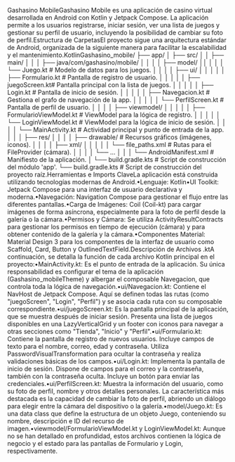 Gashasino MobileGashasino Mobile es una aplicación de casino virtual desarrollada en Android con Kotlin y Jetpack Compose. La aplicación permite a los usuarios registrarse, iniciar sesión, ver una lista de juegos y gestionar su perfil de usuario, incluyendo la posibilidad de cambiar su foto de perfil.Estructura de CarpetasEl proyecto sigue una arquitectura estándar de Android, organizada de la siguiente manera para facilitar la escalabilidad y el mantenimiento.KotlinGashasino_mobile/
├── app/
│   ├── src/
│   │   ├── main/
│   │   │   ├── java/com/gashasino/mobile/
│   │   │   │   ├── model/
││   │   │   │   └── Juego.kt      # Modelo de datos para los juegos.
│   │   │   │   ├── ui/
│   │   │   │   │   ├── Formulario.kt # Pantalla de registro de usuario.
│   │   │   │   │   ├── juegoScreen.kt# Pantalla principal con la lista de juegos.
│   │   │   │   │   ├── Login.kt      # Pantalla de inicio de sesión.
│   │   │   │   │   ├── Navegacion.kt # Gestiona el grafo de navegación de la app.
│   │   │   │   │   └── PerfilScreen.kt # Pantalla de perfil de usuario.
│   │   │   │   ├── viewmodel/
│   │   │   │   │   ├── FormularioViewModel.kt # ViewModel para la lógica de registro.
│   │   │   │   │   └── LoginViewModel.kt      # ViewModel para la lógica de inicio de sesión.
│   │   │   │   └── MainActivity.kt # Actividad principal y punto de entrada de la app.
│   │   │   ├── res/
│   │   │   │   ├── drawable/       # Recursos gráficos (imágenes, iconos).
│   │   │   │   ├── xml/
│   │   │   │   │   └── file_paths.xml # Rutas para el FileProvider (cámara).
│   │   │   │   └── ...
│   │   │   └── AndroidManifest.xml # Manifiesto de la aplicación.
│   └── build.gradle.kts            # Script de construcción del módulo 'app'.
└── build.gradle.kts                # Script de construcción del proyecto raíz.Herramientas e Imports ClaveLa aplicación está construida utilizando tecnologías modernas de Android.•Lenguaje: Kotlin•UI Toolkit: Jetpack Compose para una interfaz de usuario declarativa y moderna.•Navegación: Navigation Compose para gestionar el flujo entre las diferentes pantallas.•Carga de Imágenes: Coil (Coil-kt) para cargar imágenes de forma asíncrona, especialmente para la foto de perfil desde la galería o la cámara.•Permisos y Cámara: Se utiliza ActivityResultContracts para gestionar los permisos en tiempo de ejecución (cámara) y para obtener contenido de la galería y la cámara.•Componentes Material: Material Design 3 para los componentes de la interfaz de usuario como Scaffold, Card, Button y OutlinedTextField.Descripción de Archivos .ktA continuación, se detalla la función de cada archivo Kotlin principal en el proyecto:•MainActivity.kt: Es el punto de entrada de la aplicación. Su única responsabilidad es configurar el tema de la aplicación (Gashasino_mobileTheme) y albergar el composable Navegacion, que controla toda la lógica de navegación.•ui/Navegacion.kt: Contiene el NavHost de Jetpack Compose. Aquí se definen todas las rutas (como "juegoScreen", "Login", "Perfil") y se asocia cada ruta con su composable correspondiente.•ui/juegoScreen.kt: Es la pantalla principal de la aplicación, que se muestra después de iniciar sesión. Presenta una lista de juegos disponibles en una LazyVerticalGrid y un footer con iconos para navegar a otras secciones como "Tienda", "Inicio" y "Perfil".•ui/Formulario.kt: Contiene la pantalla de registro de nuevos usuarios. Incluye campos de texto para el nombre, correo, edad y contraseña. Utiliza PasswordVisualTransformation para ocultar la contraseña y realiza validaciones básicas de los campos.•ui/Login.kt: Implementa la pantalla de inicio de sesión. Dispone de campos para el correo y la contraseña, también con la contraseña oculta. Incluye un botón para enviar las credenciales.•ui/PerfilScreen.kt: Muestra la información del usuario, como su foto de perfil, nombre y otros detalles personales. La característica más destacada es la capacidad de cambiar la foto de perfil, abriendo un diálogo para elegir entre la cámara del dispositivo o la galería.•model/Juego.kt: Es una data class que define la estructura de un objeto Juego, conteniendo su nombre, descripción e ID del recurso de imagen.•viewmodel/FormularioViewModel.kt y LoginViewModel.kt: Aunque no se han detallado en profundidad, estos archivos contienen la lógica de negocio y el estado para las pantallas de Formulario y Login, respectivamente.
